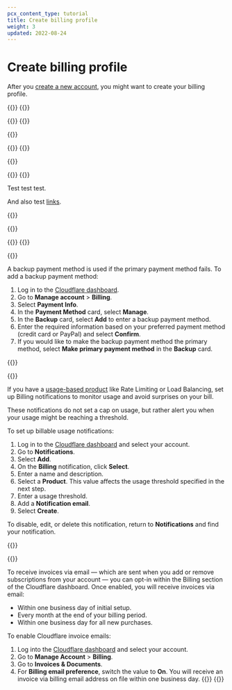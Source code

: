 ```yaml
---
pcx_content_type: tutorial
title: Create billing profile
weight: 3
updated: 2022-08-24
---
```


# Create billing profile

After you [create a new account](/fundamentals/account-and-billing/account-setup/create-account/), you might want to create your billing profile.

{{<how-to>}}
{{<how-to-step title="Test tabs" noMarkdown=true >}}

{{<tabs labels="Dashboard | API">}}
{{<tab label="dashboard" no-code="true">}}
 
{{<render file="_pool-create.md" productFolder="load-balancing">}}
 
{{</tab>}}
{{<tab label="api" no-code="true">}}
 
{{<render file="_pool-create-api.md" productFolder="load-balancing">}}
 
{{</tab>}}
{{</tabs>}}

Test test test.

And also test [links](/test/).

{{</how-to-step>}}

{{<how-to-step title="Add primary payment method">}}

{{<render file="_billing-add-payment-method.md">}}
{{</how-to-step>}}

{{<how-to-step title="Add backup payment method">}}

A backup payment method is used if the primary payment method fails. To add a backup payment method:

1. Log in to the [Cloudflare dashboard](https://dash.cloudflare.com).
2. Go to **Manage account** > **Billing**.
3. Select **Payment Info**.
4. In the **Payment Method** card, select **Manage**.
5. In the **Backup** card, select **Add** to enter a backup payment method.
6. Enter the required information based on your preferred payment method (credit card or PayPal) and select **Confirm**.
7. If you would like to make the backup payment method the primary method, select **Make primary payment method** in the **Backup** card.

{{</how-to-step>}}

{{<how-to-step title="Set up billing notifications">}}

If you have a [usage-based product](https://support.cloudflare.com/hc/articles/115004555148) like Rate Limiting or Load Balancing, set up Billing notifications to monitor usage and avoid surprises on your bill.

These notifications do not set a cap on usage, but rather alert you when your usage might be reaching a threshold.

To set up billable usage notifications:

1. Log in to the [Cloudflare dashboard](https://dash.cloudflare.com) and select your account.
2. Go to **Notifications**.
3. Select **Add**.
4. On the **Billing** notification, click **Select**.
5. Enter a name and description.
6. Select a **Product**. This value affects the usage threshold specified in the next step.
7. Enter a usage threshold.
8. Add a **Notification email**.
9. Select **Create**.

To disable, edit, or delete this notification, return to **Notifications** and find your notification.

{{</how-to-step>}}

{{<how-to-step title="Enable email invoices">}}

To receive invoices via email — which are sent when you add or remove subscriptions from your account — you can opt-in within the Billing section of the Cloudflare dashboard. Once enabled, you will receive invoices via email:

- Within one business day of initial setup.
- Every month at the end of your billing period.
- Within one business day for all new purchases.

To enable Cloudflare invoice emails:

1. Log into the [Cloudflare dashboard](https://dash.cloudflare.com) and select your account.
2. Go to **Manage Account** > **Billing**.
3. Go to **Invoices & Documents**.
4. For **Billing email preference**, switch the value to **On**. You will receive an invoice via billing email address on file within one business day.
{{</how-to-step>}}
{{</how-to>}}